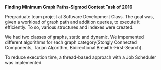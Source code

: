 <b>Finding Minimum Graph Paths-Sigmod Contest Task of 2016</b>

Pregraduate team project at Software Development Class.
The goal was, given a workload of graph path and addition queries, to execute it efficiently. To so, various structures and indexes were created.

We had two classes of graphs, static and dynamic. We impemented different algorithms for each graph category(Stongly Connected Components, Tarjan Algorithm, Bidirectional Breadth-First-Search).

To reduce execution time, a thread-based approach with a Job Scheduler was implemented.

